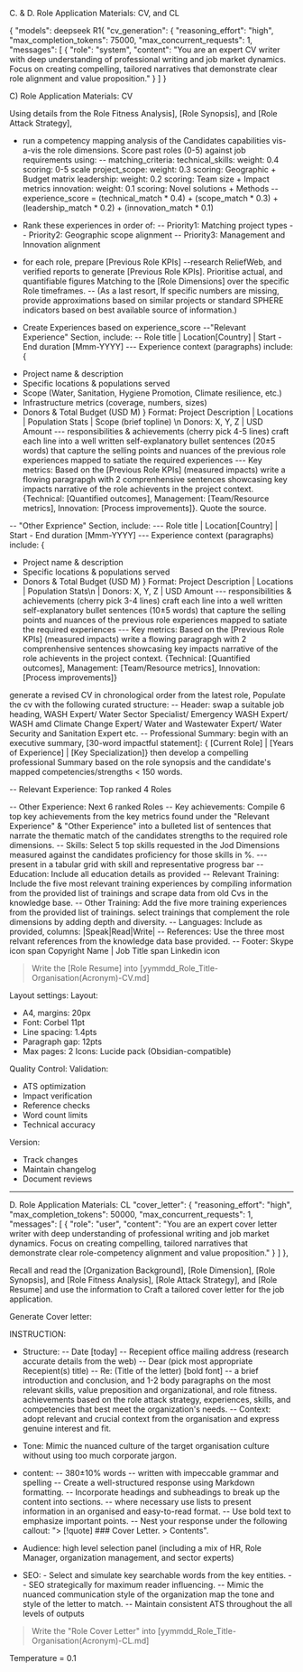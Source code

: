 C. & D. Role Application Materials: CV, and CL

{
"models": deepseek R1{
"cv_generation": {
"reasoning_effort": "high",
"max_completion_tokens": 75000,
"max_concurrent_requests": 1,
"messages": [
{
"role": "system",
"content": "You are an expert CV writer with deep understanding of professional writing and job market dynamics. Focus on creating compelling, tailored narratives that demonstrate clear role alignment and value proposition."
}
]
}

C) Role Application Materials: CV

Using details from the Role Fitness Analysis], [Role Synopsis], and   [Role Attack
Strategy],
- run a competency mapping analysis of the Candidates capabilities vis-a-vis the role dimensions. Score past roles (0-5) against job requirements using:
-- matching_criteria:
technical_skills:
weight: 0.4
scoring: 0-5 scale
project_scope:
weight: 0.3
scoring: Geographic + Budget matrix
leadership:
weight: 0.2
scoring: Team size + Impact metrics
innovation:
weight: 0.1
scoring: Novel solutions + Methods
-- experience_score = (technical_match * 0.4) +
(scope_match * 0.3) +
(leadership_match * 0.2) +
(innovation_match * 0.1)
- Rank these experiences in order of:
-- Priority1: Matching project types
-- Priority2: Geographic scope alignment
-- Priority3: Management and Innovation alignment

- for each role, prepare [Previous Role KPIs]
--research ReliefWeb, and verified reports to generate [Previous Role KPIs]. Prioritise actual, and
quantifiable figures Matching to the [Role
Dimensions] over the specific Role timeframes.
-- (As a last resort, If specific numbers are missing, provide approximations based on similar
projects or standard SPHERE indicators based on best available source of information.)

- Create Experiences based on experience_score
--"Relevant Experience" Section, include:
-- Role title | Location[Country] | Start - End duration [Mmm-YYYY]
--- Experience context (paragraphs) include: {
* Project name & description
* Specific locations & populations served
* Scope (Water, Sanitation, Hygiene Promotion, Climate resilience, etc.)
* Infrastructure metrics (coverage, numbers, sizes)
* Donors & Total Budget (USD M)
} Format: Project Description | Locations | Population Stats | Scope (brief topline) \n  Donors: X, Y, Z | USD Amount
--- responsibilities & achievements  (cherry pick 4-5 lines) craft each line into a well written
self-explanatory bullet sentences (20±5 words) that capture the selling points and nuances of the
previous role experiences mapped to satiate the required experiences
--- Key metrics: Based on the [Previous Role KPIs] (measured impacts) write a flowing paragrapgh with 2 comprenhensive sentences showcasing
key impacts narrative of the role achievents in the project context. {Technical:
[Quantified outcomes], Management: [Team/Resource metrics], Innovation: [Process improvements]}.
Quote the source.

-- "Other Exprience" Section, include:
--- Role title | Location[Country] | Start - End duration [Mmm-YYYY]
--- Experience context (paragraphs) include: {
* Project name & description
* Specific locations & populations served
* Donors & Total Budget (USD M)
} Format: Project Description | Locations | Population Stats\n | Donors: X, Y, Z | USD Amount
--- responsibilities & achievements  (cherry pick 3-4 lines) craft each line into a well written
self-explanatory bullet sentences (10±5 words) that capture the selling points and nuances of the
previous role experiences mapped to satiate the required experiences
--- Key metrics: Based on the [Previous Role KPIs] (measured impacts) write a flowing paragrapgh with 2 comprenhensive sentences
showcasing key impacts narrative of the role achievents in the project context. {Technical:
[Quantified outcomes], Management: [Team/Resource metrics], Innovation: [Process improvements]}

generate a revised CV in chronological order from the latest role, Populate the cv with the
following curated structure:
-- Header: swap a suitable job heading, WASH Expert/ Water Sector Specialist/ Emergency WASH Expert/ WASH amd Climate Change Expert/ Water and Wastewater Expert/ Water Security and Sanitation Expert etc.
-- Professional Summary: begin with an executive summary, [30-word impactful statement]: { [Current
Role] | [Years of Experience] | [Key Specialization]} then develop a compelling professional Summary
based on the role synopsis and the candidate's mapped competencies/strengths < 150 words.

  -- Relevant Experience: Top ranked 4 Roles

  -- Other Experience: Next 6 ranked Roles
  -- Key achievements: Compile 6 top key achievements from the key metrics found under the "Relevant
  Experience" & "Other Experience" into a bulleted list of sentences that narrate the thematic match
  of the candidates strengths to the required role dimensions.
  -- Skills: Select 5 top skills requested in the
  Jod Dimensions measured against the candidates proficiency for those skills in %.
  --- present in a tabular grid with skill and representative progress bar
  -- Education: Include all education details as provided
  -- Relevant Training: Include the five most relevant training experiences by compiling information
  from the provided list of trainings and scrape data from old Cvs in the knowledge base.
  -- Other Training: Add the five more training experiences from the provided list of trainings.
  select trainings that complement the role dimensions by adding depth and diversity.
  -- Languages: Include as provided, columns: |Speak|Read|Write|
  -- References: Use the three most relvant references from the knowledge data base provided.
  -- Footer: Skype icon span Copyright Name | Job Title span Linkedin icon

  > Write the [Role Resume] into [yymmdd_Role_Title-Organisation(Acronym)-CV.md]

  Layout settings:
  Layout:
  - A4, margins: 20px
  - Font: Corbel 11pt
  - Line spacing: 1.4pts
  - Paragraph gap: 12pts
  - Max pages: 2
  Icons: Lucide pack (Obsidian-compatible)

  Quality Control:
  Validation:
  - ATS optimization
  - Impact verification
  - Reference checks
  - Word count limits
  - Technical accuracy

  Version:
  - Track changes
  - Maintain changelog
  - Document reviews
  ---

  D. Role Application Materials: CL
  "cover_letter": {
  "reasoning_effort": "high",
  "max_completion_tokens": 50000,
  "max_concurrent_requests": 1,
  "messages": [
  {
  "role": "user",
  "content": "You are an expert cover letter writer with deep understanding of
  professional writing and job market dynamics. Focus on creating compelling, tailored
  narratives that demonstrate clear role-competency alignment and value proposition."
  }
  ]
  },


  Recall and read the [Organization Background], [Role Dimension], [Role Synopsis], and [Role Fitness
  Analysis], [Role Attack Strategy], and [Role Resume] and use the information to Craft a tailored cover letter for the job application.

  Generate Cover letter:

  INSTRUCTION:
  - Structure:
  -- Date [today]
  -- Recepient office mailing address (research accurate details from the web)
  -- Dear (pick most appropriate Recepient(s) title)
  -- Re: (Title of the letter) [bold font]
  -- a brief introduction and conclusion, and 1-2 body paragraphs on the most relevant skills, value
  preposition and organizational, and role fitness.
  achievements based on the role attack strategy, experiences, skills, and competencies that best meet the organization's needs.
  -- Context: adopt relevant and crucial context from the organisation and express genuine interest and fit.

  - Tone: Mimic the nuanced culture of the target organisation culture without using too much corporate jargon.
  - content:
  -- 380±10% words
  -- written with impeccable grammar and spelling
  -- Create a well-structured response using Markdown formatting.
  -- Incorporate headings and subheadings to break up the content into sections.
  -- where necessary use lists to present information in an organised and easy-to-read format.
  -- Use bold text to emphasize important points.
  -- Nest your response under the following callout: "> [!quote] ### Cover Letter.<space><space> > Contents".

  - Audience: high level selection panel (including a mix of HR, Role Manager, organization management, and sector experts)
  - SEO: - Select and simulate key searchable words from the key entities.
  -- SEO strategically for maximum reader influencing.
  -- Mimic the nuanced communication style of the organization map the tone and style of the letter to match.
  -- Maintain consistent ATS throughout the all levels of outputs

  > Write the "Role Cover Letter" into [yymmdd_Role_Title-Organisation(Acronym)-CL.md]

  Temperature = 0.1